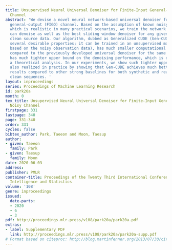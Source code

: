```yaml
---
title: Unsupervised Neural Universal Denoiser for Finite-Input General-Output Noisy
  Channel
abstract: 'We devise a novel neural network-based universal denoiser for the finite-input,
  general-output (FIGO) channel. Based on the assumption of known noisy channel densities,
  which is realistic in many practical scenarios, we train the network such that it
  can denoise as well as the best sliding window denoiser for any given underlying
  clean source data. Our algorithm, dubbed as Generalized CUDE (Gen-CUDE), enjoys
  several desirable properties; it can be trained in an unsupervised manner (solely
  based on the noisy observation data), has much smaller computational complexity
  compared to the previously developed universal denoiser for the same setting, and
  has much tighter upper bound on the denoising performance, which is obtained by
  a theoretical analysis. In our experiments, we show such tighter upper bound is
  also realized in practice by showing that Gen-CUDE achieves much better denoising
  results compared to other strong baselines for both synthetic and real underlying
  clean sequences. '
layout: inproceedings
series: Proceedings of Machine Learning Research
id: park20a
month: 0
tex_title: Unsupervised Neural Universal Denoiser for Finite-Input General-Output
  Noisy Channel
firstpage: 331
lastpage: 340
page: 331-340
order: 331
cycles: false
bibtex_author: Park, Taeeon and Moon, Taesup
author:
- given: Taeeon
  family: Park
- given: Taesup
  family: Moon
date: 2020-06-03
address: 
publisher: PMLR
container-title: Proceedings of the Twenty Third International Conference on Artificial
  Intelligence and Statistics
volume: '108'
genre: inproceedings
issued:
  date-parts:
  - 2020
  - 6
  - 3
pdf: http://proceedings.mlr.press/v108/park20a/park20a.pdf
extras:
- label: Supplementary PDF
  link: http://proceedings.mlr.press/v108/park20a/park20a-supp.pdf
# Format based on citeproc: http://blog.martinfenner.org/2013/07/30/citeproc-yaml-for-bibliographies/
---
```

